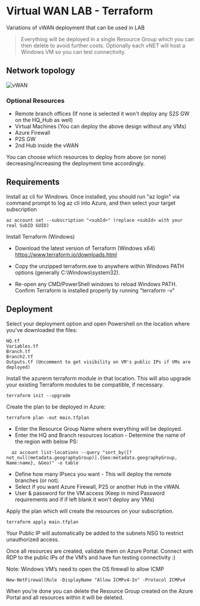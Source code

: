 # Virtual WAN LAB - Terraform

Variations of vWAN deployment that can be used in LAB

>Everything will be deployed in a single Resource Group which you can then delete to avoid further costs. 
Optionally each vNET will host a Windows VM so you can test connectivity.

## Network topology

![vWAN](https://user-images.githubusercontent.com/62115929/209672848-1fc9343f-3bda-4866-83b3-3e30c2ce0fa2.jpg)

### Optional Resources

- Remote branch offices (If none is selected it won't deploy any S2S GW on the HQ_Hub as well)
- Virtual Machines (You can deploy the above design without any VMs)
- Azure Firewall
- P2S GW
- 2nd Hub inside the vWAN

You can choose which resources to deploy from above (or none) decreasing/increasing the deployment time accordingly.

## Requirements

Install az cli for Windows. Once installed, you should run "az login" via command prompt to log az cli into Azure, and then select your target subscription
```
az account set --subscription "<subId>" (replace <subId> with your real SubID GUID)
```

Install Terraform (Windows)

- Download the latest version of Terraform (Windows x64) https://www.terraform.io/downloads.html

- Copy the unzipped terraform.exe to anywhere within Windows PATH options (generally C:\Windows\system32).

- Re-open any CMD/PowerShell windows to reload Windows PATH.
Confirm Terraform is installed properly by running "terraform -v"


## Deployment

Select your deployment option and open Powershell on the location where you've downloaded the files:
```
HQ.tf
Variables.tf
Branch.tf
Branch2.tf
Outputs.tf (Uncomment to get visibility on VM's public IPs if VMs are deployed)
```
Install the azurerm terraform module in that location. This will also upgrade your existing Terraform modules to be compatible, if necessary.
```
terraform init --upgrade
```
Create the plan to be deployed in Azure:
```
terraform plan -out main.tfplan
```
  * Enter the Resource Group Name where everything will be deployed.
  * Enter the HQ and Branch resources location - Determine the name of the region with below PS:
  ```
    az account list-locations --query "sort_by([?not_null(metadata.geographyGroup)].{Geo:metadata.geographyGroup, Name:name}, &Geo)" -o table
  ```
  * Define how many IPsecs you want - This will deploy the remote branches (or not).
  * Select if you want Azure Firewall, P2S or another Hub in the vWAN. 
  * User & password for the VM access (Keep in mind Password requirements and if if left blank it won't deploy any VMs)


Apply the plan which will create the resources on your subscription.
```
terraform apply main.tfplan
```
Your Public IP will automatically be added to the subnets NSG to restrict unauthorized access.

Once all resources are created, validate them on Azure Portal. Connect with RDP to the public IPs of the VM’s and have fun testing connectivity :)


Note: Windows VM’s need to open the OS firewall to allow ICMP
```
New-NetFirewallRule -DisplayName "Allow ICMPv4-In" -Protocol ICMPv4
```
When you’re done you can delete the Resource Group created on the Azure Portal and all resources within it will be deleted.
